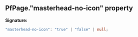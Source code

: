 ## PfPage."masterhead-no-icon" property

**Signature:**

```typescript
"masterhead-no-icon": "true" | "false" | null;
```
